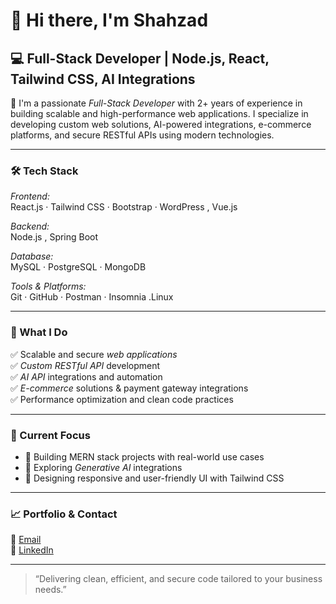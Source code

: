 # 👋 Hi there, I'm Shahzad

## 💻 Full-Stack Developer |  Node.js, React, Tailwind CSS, AI Integrations

🚀 I'm a passionate *Full-Stack Developer* with 2+ years of experience in building scalable and high-performance web applications. I specialize in developing custom web solutions, AI-powered integrations, e-commerce platforms, and secure RESTful APIs using modern technologies.

---

### 🛠️ Tech Stack

*Frontend:*  
React.js · Tailwind CSS · Bootstrap · WordPress , Vue.js 

*Backend:*  
Node.js , Spring Boot  

*Database:*  
MySQL · PostgreSQL · MongoDB  

*Tools & Platforms:*  
Git · GitHub · Postman · Insomnia .Linux  

---

### 💼 What I Do

✅ Scalable and secure *web applications*  
✅ *Custom RESTful API* development  
✅ *AI API* integrations and automation  
✅ *E-commerce* solutions & payment gateway integrations  
✅ Performance optimization and clean code practices  

---

### 📌 Current Focus

- 🚧 Building MERN stack projects with real-world use cases  
- 🧠 Exploring *Generative AI* integrations  
- 📱 Designing responsive and user-friendly UI with Tailwind CSS  

---

### 📈 Portfolio & Contact

📧 [Email](mailto:shahzadarif545@gmail.com)  
💼 [LinkedIn](https://www.linkedin.com/in/shahzad-arif-792305241/)

---

> “Delivering clean, efficient, and secure code tailored to your business needs.”

